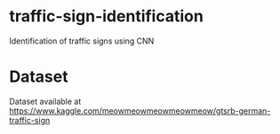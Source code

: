 # traffic-sign-identification
Identification of traffic signs using CNN


# Dataset
Dataset available at https://www.kaggle.com/meowmeowmeowmeowmeow/gtsrb-german-traffic-sign
